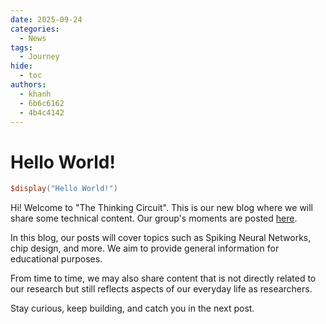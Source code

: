 ```yaml
---
date: 2025-09-24
categories:
  - News
tags:
  - Journey
hide:
  - toc
authors:
  - khanh
  - 6b6c6162
  - 4b4c4142
---
```


# Hello World!

```Verilog
$display("Hello World!")
```

Hi! Welcome to "The Thinking Circuit". This is our new blog where we will share some technical content. Our group's moments are posted [here](https://klab-aizu.github.io/moments/).

In this blog, our posts will cover topics such as Spiking Neural Networks, chip design, and more. We aim to provide general information for educational purposes.

From time to time, we may also share content that is not directly related to our research but still reflects aspects of our everyday life as researchers.  

Stay curious, keep building, and catch you in the next post.